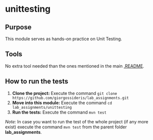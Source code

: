 # unittesting

## Purpose
This module serves as hands-on practice on Unit Testing.

## Tools
No extra tool needed than the ones mentioned in the main [.README](https://github.com/giorgossideris/lab_assignments/blob/main/README.md).

## How to run the tests
1. **Clone the project:** Execute the command `git clone https://github.com/giorgossideris/lab_assignments.git`
2. **Move into this module:** Execute the command `cd lab_assignments/unittesting`
3. **Run the tests:** Execute the command `mvn test`

*Note:* In case you want to run the test of the whole project (if any more exist) execute the command `mvn test` from the
parent folder **lab_assignments**.
